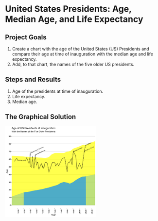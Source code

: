 # United States Presidents: Age, Median Age, and Life Expectancy
## Project Goals
1. Create a chart with the age of the United States (US) Presidents and compare their age at time of inauguration with the median age and life expectancy.
2. Add, to that chart, the names of the five older US presidents.
## Steps and Results
1. Age of the presidents at time of inauguration. 
2. Life expectancy.
3. Median age.
## The Graphical Solution

<img src="output/presidents.png" alt="drawing" width="300"/>
